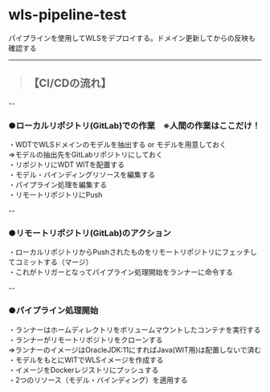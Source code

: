 # wls-pipeline-test
パイプラインを使用してWLSをデプロイする。ドメイン更新してからの反映も確認する

---



>## 【CI/CDの流れ】 
--
  ### ●ローカルリポジトリ(GitLab)での作業　※人間の作業はここだけ！  
  ・WDTでWLSドメインのモデルを抽出する or モデルを用意しておく  
   ⇒モデルの抽出先をGitLabリポジトリにしておく  
  ・リポジトリにWDT WITを配置する  
  ・モデル・バインディングリソースを編集する  
  ・パイプライン処理を編集する  
  ・リモートリポジトリにPush  

  -- 
  ### ●リモートリポジトリ(GitLab)のアクション  
  ・ローカルリポジトリからPushされたものをリモートリポジトリにフェッチしてコミットする（マージ）  
  ・これがトリガーとなってパイプライン処理開始をランナーに命令する

  -- 
  ### ●パイプライン処理開始  
  ・ランナーはホームディレクトリをボリュームマウントしたコンテナを実行する  
  ・ランナーがリモートリポジトリをクローンする  
   ⇒ランナーのイメージはOracleJDK:11にすればJava(WIT用)は配置しないで済む  
  ・モデルをもとにWITでWLSイメージを作成する  
  ・イメージをDockerレジストリにプッシュする  
  ・2つのリソース（モデル・バインディング）を適用する  


